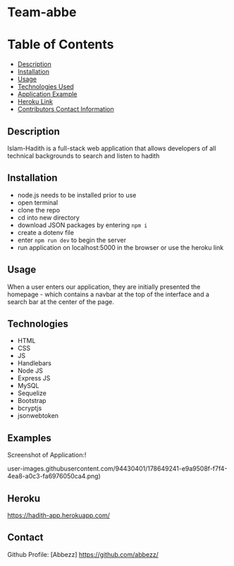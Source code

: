 # Team-abbe


# Table of Contents

- [Description](#description)
- [Installation](#installation)
- [Usage](#usage)
- [Technologies Used](#technologies)
- [Application Example](#examples)
- [Heroku Link](#heroku)
- [Contributors Contact Information](#contact)

## Description

Islam-Hadith is a full-stack web application that allows developers of all technical backgrounds to search and listen to hadith

## Installation

- node.js needs to be installed prior to use
- open terminal
- clone the repo
- cd into new directory
- download JSON packages by entering `npm i`
- create a dotenv file
- enter `npm run dev` to begin the server
- run application on localhost:5000 in the browser or use the heroku link

## Usage

When a user enters our application, they are initially presented the homepage - which contains a navbar at the top of the interface and a search bar at the center of the page.



## Technologies

* HTML
* CSS 
* JS
* Handlebars
* Node JS
* Express JS
* MySQL
* Sequelize
* Bootstrap
* bcryptjs
* jsonwebtoken

## Examples

Screenshot of Application:!



user-images.githubusercontent.com/94430401/178649241-e9a9508f-f7f4-4ea8-a0c3-fa6976050ca4.png)



## Heroku

https://hadith-app.herokuapp.com/



## Contact

Github Profile: [Abbezz] https://github.com/abbezz/
